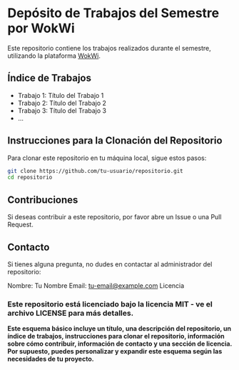 
# Depósito de Trabajos del Semestre por WokWi

Este repositorio contiene los trabajos realizados durante el semestre, utilizando la plataforma [WokWi](https://wokwi.com).

## Índice de Trabajos

- Trabajo 1: Título del Trabajo 1
- Trabajo 2: Título del Trabajo 2
- Trabajo 3: Título del Trabajo 3
- ...

## Instrucciones para la Clonación del Repositorio

Para clonar este repositorio en tu máquina local, sigue estos pasos:

```bash
git clone https://github.com/tu-usuario/repositorio.git
cd repositorio

```

## Contribuciones

Si deseas contribuir a este repositorio, por favor abre un Issue o una Pull Request.

## Contacto

Si tienes alguna pregunta, no dudes en contactar al administrador del repositorio:

Nombre: Tu Nombre
Email: tu-email@example.com
Licencia

### Este repositorio está licenciado bajo la licencia MIT - ve el archivo LICENSE para más detalles.

__Este esquema básico incluye un título, una descripción del repositorio, un índice de trabajos, instrucciones para clonar el repositorio, información sobre cómo contribuir, información de contacto y una sección de licencia. Por supuesto, puedes personalizar y expandir este esquema según las necesidades de tu proyecto.__




